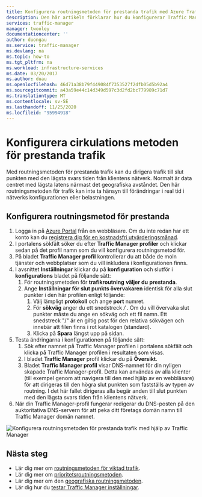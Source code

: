 ```yaml
---
title: Konfigurera routningsmetoden för prestanda trafik med Azure Traffic Manager | Microsoft Docs
description: Den här artikeln förklarar hur du konfigurerar Traffic Manager för att dirigera trafik till slut punkten med lägsta latens
services: traffic-manager
manager: twooley
documentationcenter: ''
author: duongau
ms.service: traffic-manager
ms.devlang: na
ms.topic: how-to
ms.tgt_pltfrm: na
ms.workload: infrastructure-services
ms.date: 03/20/2017
ms.author: duau
ms.openlocfilehash: 46d71a38b79f449084f7353527f2dfb05d5b92a4
ms.sourcegitcommit: a43a59e44c14d349d597c3d2fd2bc779989c71d7
ms.translationtype: MT
ms.contentlocale: sv-SE
ms.lasthandoff: 11/25/2020
ms.locfileid: "95994918"
---
```

# <a name="configure-the-performance-traffic-routing-method"></a>Konfigurera cirkulations metoden för prestanda trafik

Med routningsmetoden för prestanda trafik kan du dirigera trafik till slut punkten med den lägsta svars tiden från klientens nätverk. Normalt är data centret med lägsta latens närmast det geografiska avståndet. Den här routningsmetoden för trafik kan inte ta hänsyn till förändringar i real tid i nätverks konfigurationen eller belastningen.

##  <a name="to-configure-performance-routing-method"></a>Konfigurera routningsmetod för prestanda

1. Logga in på [Azure Portal](https://portal.azure.com) från en webbläsare. Om du inte redan har ett konto kan du [registrera dig för en kostnadsfri utvärderingsmånad](https://azure.microsoft.com/free/). 
2. I portalens sökfält söker du efter **Traffic Manager profiler** och klickar sedan på det profil namn som du vill konfigurera routningsmetod för.
3. På bladet **Traffic Manager profil** kontrollerar du att både de moln tjänster och webbplatser som du vill inkludera i konfigurationen finns.
4. I avsnittet **Inställningar** klickar du på **konfiguration** och slutför i **konfigurations** bladet på följande sätt:
    1. För routningsmetoden för **trafikroutning** **väljer du** **prestanda**.
    2. Ange **Inställningar för slut punkts övervakaren** identisk för alla slut punkter i den här profilen enligt följande:
        1. Välj lämpligt **protokoll** och ange **port** numret. 
        2. För **sökväg** anger du ett snedstreck */* . Om du vill övervaka slut punkter måste du ange en sökväg och ett fil namn. Ett snedstreck "/" är en giltig post för den relativa sökvägen och innebär att filen finns i rot katalogen (standard).
        3. Klicka på **Spara** längst upp på sidan.
5.  Testa ändringarna i konfigurationen på följande sätt:
    1.  Sök efter namnet på Traffic Manager profilen i portalens sökfält och klicka på Traffic Manager profilen i resultaten som visas.
    2.  I bladet **Traffic Manager** profil klickar du på **Översikt**.
    3.  Bladet **Traffic Manager profil** visar DNS-namnet för din nyligen skapade Traffic Manager-profil. Detta kan användas av alla klienter (till exempel genom att navigera till den med hjälp av en webbläsare) för att dirigeras till den högra slut punkten som fastställs av typen av routning. I det här fallet dirigeras alla begär anden till slut punkten med den lägsta svars tiden från klientens nätverk.
6. När din Traffic Manager-profil fungerar redigerar du DNS-posten på den auktoritativa DNS-servern för att peka ditt företags domän namn till Traffic Manager domän namnet.

![Konfigurera routningsmetoden för prestanda trafik med hjälp av Traffic Manager][1]

## <a name="next-steps"></a>Nästa steg

- Lär dig mer om [routningsmetoden för viktad trafik](traffic-manager-configure-weighted-routing-method.md).
- Lär dig mer om [prioritetsroutningsmetoden](traffic-manager-configure-priority-routing-method.md).
- Lär dig mer om den [geografiska routningsmetoden](traffic-manager-configure-geographic-routing-method.md).
- Lär dig hur du [testar Traffic Manager inställningar](traffic-manager-testing-settings.md).

<!--Image references-->
[1]: ./media/traffic-manager-performance-routing-method/traffic-manager-performance-routing-method.png